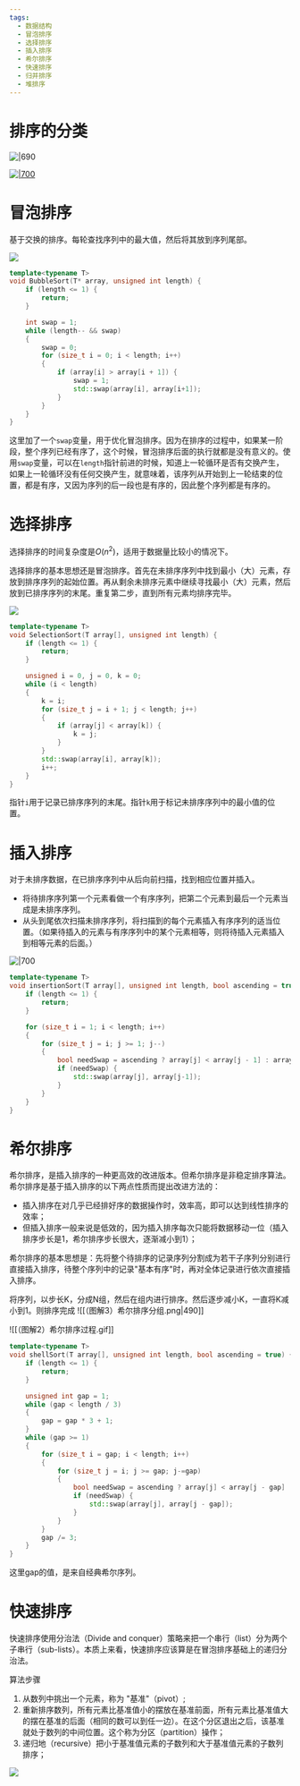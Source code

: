 ```yaml
---
tags:
  - 数据结构
  - 冒泡排序
  - 选择排序
  - 插入排序
  - 希尔排序
  - 快速排序
  - 归并排序
  - 堆排序
---
```


# 排序的分类

![|690](https://www.runoob.com/wp-content/uploads/2019/03/sort.png)

[![|700](https://www.runoob.com/wp-content/uploads/2019/03/0B319B38-B70E-4118-B897-74EFA7E368F9.png)](https://www.runoob.com/wp-content/uploads/2019/03/0B319B38-B70E-4118-B897-74EFA7E368F9.png)
# 冒泡排序

基于交换的排序。每轮查找序列中的最大值，然后将其放到序列尾部。

![](https://www.runoob.com/wp-content/uploads/2019/03/bubbleSort.gif)

```Cpp
template<typename T>
void BubbleSort(T* array, unsigned int length) {
	if (length <= 1) {
		return;
	}

	int swap = 1;
	while (length-- && swap)
	{
		swap = 0;
		for (size_t i = 0; i < length; i++)
		{
			if (array[i] > array[i + 1]) {
				swap = 1;
				std::swap(array[i], array[i+1]);
			}
		}
	}
}
```
这里加了一个`swap`变量，用于优化冒泡排序。因为在排序的过程中，如果某一阶段，整个序列已经有序了，这个时候，冒泡排序后面的执行就都是没有意义的。使用`swap`变量，可以在`length`指针前进的时候，知道上一轮循环是否有交换产生，如果上一轮循环没有任何交换产生，就意味着，该序列从开始到上一轮结束的位置，都是有序，又因为序列的后一段也是有序的，因此整个序列都是有序的。

# 选择排序

选择排序的时间复杂度是$O(n^2)$，适用于数据量比较小的情况下。

选择排序的基本思想还是冒泡排序。首先在未排序序列中找到最小（大）元素，存放到排序序列的起始位置。再从剩余未排序元素中继续寻找最小（大）元素，然后放到已排序序列的末尾。重复第二步，直到所有元素均排序完毕。

![](https://www.runoob.com/wp-content/uploads/2019/03/selectionSort.gif)

```Cpp
template<typename T>
void SelectionSort(T array[], unsigned int length) {
	if (length <= 1) {
		return;
	}

	unsigned i = 0, j = 0, k = 0;
	while (i < length)
	{
		k = i;
		for (size_t j = i + 1; j < length; j++)
		{
			if (array[j] < array[k]) {
				k = j;
			}
		}
		std::swap(array[i], array[k]);
		i++;
	}
}
```
指针`i`用于记录已排序序列的末尾。指针`k`用于标记未排序序列中的最小值的位置。

# 插入排序

对于未排序数据，在已排序序列中从后向前扫描，找到相应位置并插入。
- 将待排序序列第一个元素看做一个有序序列，把第二个元素到最后一个元素当成是未排序序列。
- 从头到尾依次扫描未排序序列，将扫描到的每个元素插入有序序列的适当位置。（如果待插入的元素与有序序列中的某个元素相等，则将待插入元素插入到相等元素的后面。）

![|700](https://www.runoob.com/wp-content/uploads/2019/03/insertionSort.gif)

```Cpp
template<typename T>
void insertionSort(T array[], unsigned int length, bool ascending = true) {
	if (length <= 1) {
		return;
	}

	for (size_t i = 1; i < length; i++)
	{
		for (size_t j = i; j >= 1; j--)
		{
			bool needSwap = ascending ? array[j] < array[j - 1] : array[j] > array[j - 1];
			if (needSwap) {
				std::swap(array[j], array[j-1]);
			}
		}
	}
}
```

# 希尔排序

希尔排序，是插入排序的一种更高效的改进版本。但希尔排序是非稳定排序算法。希尔排序是基于插入排序的以下两点性质而提出改进方法的：
- 插入排序在对几乎已经排好序的数据操作时，效率高，即可以达到线性排序的效率；
- 但插入排序一般来说是低效的，因为插入排序每次只能将数据移动一位（插入排序步长是1，希尔排序步长很大，逐渐减小到1）；

希尔排序的基本思想是：先将整个待排序的记录序列分割成为若干子序列分别进行直接插入排序，待整个序列中的记录"基本有序"时，再对全体记录进行依次直接插入排序。

将序列，以步长K，分成N组，然后在组内进行排序。然后逐步减小K，一直将K减小到1。则排序完成
![[（图解3）希尔排序分组.png|490]]

![[（图解2）希尔排序过程.gif]]

```Cpp
template<typename T>
void shellSort(T array[], unsigned int length, bool ascending = true) {
	if (length <= 1) {
		return;
	}

	unsigned int gap = 1;
	while (gap < length / 3)
	{
		gap = gap * 3 + 1;
	}
	while (gap >= 1)
	{
		for (size_t i = gap; i < length; i++)
		{
			for (size_t j = i; j >= gap; j-=gap)
			{
				bool needSwap = ascending ? array[j] < array[j - gap] : array[j] > array[j - gap];
				if (needSwap) {
					std::swap(array[j], array[j - gap]);
				}
			}
		}
		gap /= 3;
	}
}
```
这里gap的值，是来自经典希尔序列。

# 快速排序

快速排序使用分治法（Divide and conquer）策略来把一个串行（list）分为两个子串行（sub-lists）。本质上来看，快速排序应该算是在冒泡排序基础上的递归分治法。

算法步骤
1. 从数列中挑出一个元素，称为 "基准"（pivot）;
2. 重新排序数列，所有元素比基准值小的摆放在基准前面，所有元素比基准值大的摆在基准的后面（相同的数可以到任一边）。在这个分区退出之后，该基准就处于数列的中间位置。这个称为分区（partition）操作；
3. 递归地（recursive）把小于基准值元素的子数列和大于基准值元素的子数列排序；
    
![](https://www.runoob.com/wp-content/uploads/2019/03/quickSort.gif)

